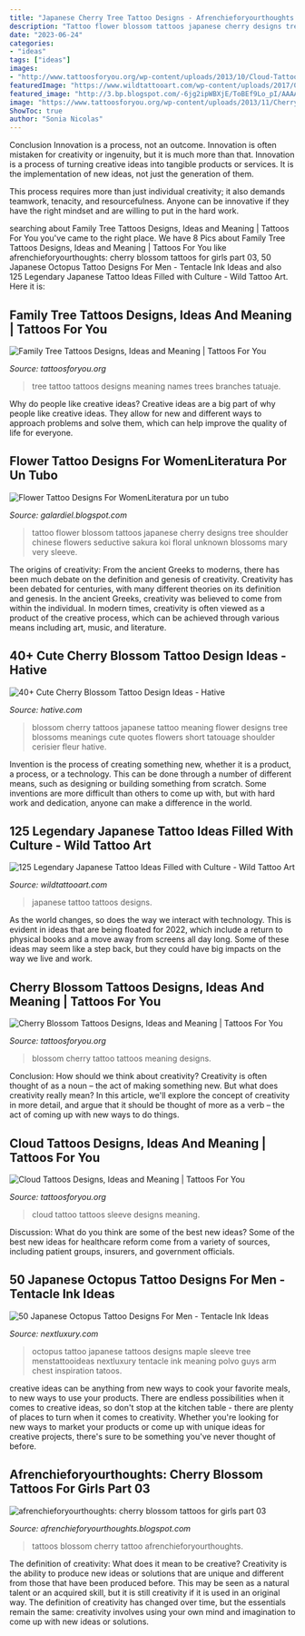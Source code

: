 ```yaml
---
title: "Japanese Cherry Tree Tattoo Designs - Afrenchieforyourthoughts: Cherry Blossom Tattoos For Girls Part 03"
description: "Tattoo flower blossom tattoos japanese cherry designs tree shoulder chinese flowers seductive sakura koi floral unknown blossoms mary very sleeve"
date: "2023-06-24"
categories:
- "ideas"
tags: ["ideas"]
images:
- "http://www.tattoosforyou.org/wp-content/uploads/2013/10/Cloud-Tattoo-Sleeve.jpg"
featuredImage: "https://www.wildtattooart.com/wp-content/uploads/2017/03/Japanese-tattoos-09031780.jpg"
featured_image: "http://3.bp.blogspot.com/-6jg2ipWBXjE/ToBEf9Lo_pI/AAAAAAAAA9s/wsdGFs2Smgk/s1600/Flower-Tattoos..jpg"
image: "https://www.tattoosforyou.org/wp-content/uploads/2013/11/Cherry-Blossom-Back-Tattoo.jpg"
ShowToc: true
author: "Sonia Nicolas"
---
```



Conclusion
Innovation is a process, not an outcome.
Innovation is often mistaken for creativity or ingenuity, but it is much more than that. Innovation is a process of turning creative ideas into tangible products or services. It is the implementation of new ideas, not just the generation of them.

This process requires more than just individual creativity; it also demands teamwork, tenacity, and resourcefulness. Anyone can be innovative if they have the right mindset and are willing to put in the hard work.

	

		
searching about Family Tree Tattoos Designs, Ideas and Meaning | Tattoos For You you've came to the right place. We have 8 Pics about Family Tree Tattoos Designs, Ideas and Meaning | Tattoos For You like afrenchieforyourthoughts: cherry blossom tattoos for girls part 03, 50 Japanese Octopus Tattoo Designs For Men - Tentacle Ink Ideas and also 125 Legendary Japanese Tattoo Ideas Filled with Culture - Wild Tattoo Art. Here it is:
		
    
## Family Tree Tattoos Designs, Ideas And Meaning | Tattoos For You

<img loading=lazy src="http://www.tattoosforyou.org/wp-content/uploads/2013/11/Family-Tree-Tattoo-Ideas.jpg" onerror="this.onerror=null;this.src='https://tse1.mm.bing.net/th?id=OIP.qyKZhO-YMD3JF_66DiaASgHaJ4&amp;pid=15.1';" alt="Family Tree Tattoos Designs, Ideas and Meaning | Tattoos For You">

_Source: tattoosforyou.org_

>tree tattoo tattoos designs meaning names trees branches tatuaje. 

	

Why do people like creative ideas?
Creative ideas are a big part of why people like creative ideas. They allow for new and different ways to approach problems and solve them, which can help improve the quality of life for everyone.

    
## Flower Tattoo Designs For WomenLiteratura Por Un Tubo

<img loading=lazy src="http://3.bp.blogspot.com/-6jg2ipWBXjE/ToBEf9Lo_pI/AAAAAAAAA9s/wsdGFs2Smgk/s1600/Flower-Tattoos..jpg" onerror="this.onerror=null;this.src='https://tse2.mm.bing.net/th?id=OIP.lRLDsDoZ6Kxuvce7vSEFnwHaJ4&amp;pid=15.1';" alt="Flower Tattoo Designs For WomenLiteratura por un tubo">

_Source: galardiel.blogspot.com_

>tattoo flower blossom tattoos japanese cherry designs tree shoulder chinese flowers seductive sakura koi floral unknown blossoms mary very sleeve. 

	

The origins of creativity: From the ancient Greeks to moderns, there has been much debate on the definition and genesis of creativity.
Creativity has been debated for centuries, with many different theories on its definition and genesis. In the ancient Greeks, creativity was believed to come from within the individual. In modern times, creativity is often viewed as a product of the creative process, which can be achieved through various means including art, music, and literature.

    
## 40+ Cute Cherry Blossom Tattoo Design Ideas - Hative

<img loading=lazy src="https://hative.com/wp-content/uploads/2014/03/cherry-blossom-tattoos/9-japanese-cherry-blossom-tattoo.jpg" onerror="this.onerror=null;this.src='https://tse2.mm.bing.net/th?id=OIP.o6AlKTrce9NkCCMbCqfP8wHaHa&amp;pid=15.1';" alt="40+ Cute Cherry Blossom Tattoo Design Ideas - Hative">

_Source: hative.com_

>blossom cherry tattoos japanese tattoo meaning flower designs tree blossoms meanings cute quotes flowers short tatouage shoulder cerisier fleur hative. 

	

Invention is the process of creating something new, whether it is a product, a process, or a technology. This can be done through a number of different means, such as designing or building something from scratch. Some inventions are more difficult than others to come up with, but with hard work and dedication, anyone can make a difference in the world.

    
## 125 Legendary Japanese Tattoo Ideas Filled With Culture - Wild Tattoo Art

<img loading=lazy src="https://www.wildtattooart.com/wp-content/uploads/2017/03/Japanese-tattoos-09031780.jpg" onerror="this.onerror=null;this.src='https://tse2.mm.bing.net/th?id=OIP.zsXKvSxH5Qr1rw6-P_ae3wHaJ4&amp;pid=15.1';" alt="125 Legendary Japanese Tattoo Ideas Filled with Culture - Wild Tattoo Art">

_Source: wildtattooart.com_

>japanese tattoo tattoos designs. 

	

As the world changes, so does the way we interact with technology. This is evident in ideas that are being floated for 2022, which include a return to physical books and a move away from screens all day long. Some of these ideas may seem like a step back, but they could have big impacts on the way we live and work.

    
## Cherry Blossom Tattoos Designs, Ideas And Meaning | Tattoos For You

<img loading=lazy src="https://www.tattoosforyou.org/wp-content/uploads/2013/11/Cherry-Blossom-Back-Tattoo.jpg" onerror="this.onerror=null;this.src='https://tse1.mm.bing.net/th?id=OIP.dwxv6ae1G6dYM3TFekjEOgHaLV&amp;pid=15.1';" alt="Cherry Blossom Tattoos Designs, Ideas and Meaning | Tattoos For You">

_Source: tattoosforyou.org_

>blossom cherry tattoo tattoos meaning designs. 

	

Conclusion: How should we think about creativity?
Creativity is often thought of as a noun – the act of making something new. But what does creativity really mean? In this article, we'll explore the concept of creativity in more detail, and argue that it should be thought of more as a verb – the act of coming up with new ways to do things.

    
## Cloud Tattoos Designs, Ideas And Meaning | Tattoos For You

<img loading=lazy src="http://www.tattoosforyou.org/wp-content/uploads/2013/10/Cloud-Tattoo-Sleeve.jpg" onerror="this.onerror=null;this.src='https://tse2.mm.bing.net/th?id=OIP.wDhjHnW8zBbAEPTzNaDxyAHaMN&amp;pid=15.1';" alt="Cloud Tattoos Designs, Ideas and Meaning | Tattoos For You">

_Source: tattoosforyou.org_

>cloud tattoo tattoos sleeve designs meaning. 

	

Discussion: What do you think are some of the best new ideas?
Some of the best new ideas for healthcare reform come from a variety of sources, including patient groups, insurers, and government officials.

    
## 50 Japanese Octopus Tattoo Designs For Men - Tentacle Ink Ideas

<img loading=lazy src="http://nextluxury.com/wp-content/uploads/guys-japanese-maple-leaf-with-octopus-half-sleeve-tattoo.jpg" onerror="this.onerror=null;this.src='https://tse2.mm.bing.net/th?id=OIP.HXr7ZemwtC2FNobew3TV_QAAAA&amp;pid=15.1';" alt="50 Japanese Octopus Tattoo Designs For Men - Tentacle Ink Ideas">

_Source: nextluxury.com_

>octopus tattoo japanese tattoos designs maple sleeve tree menstattooideas nextluxury tentacle ink meaning polvo guys arm chest inspiration tatoos. 

	

creative ideas can be anything from new ways to cook your favorite meals, to new ways to use your products. There are endless possibilities when it comes to creative ideas, so don't stop at the kitchen table - there are plenty of places to turn when it comes to creativity. Whether you're looking for new ways to market your products or come up with unique ideas for creative projects, there's sure to be something you've never thought of before.

    
## Afrenchieforyourthoughts: Cherry Blossom Tattoos For Girls Part 03

<img loading=lazy src="http://1.bp.blogspot.com/-8ydwkkpJC3I/Tx5GvLVW-eI/AAAAAAAAAh0/YSxmXCVkGrs/s1600/chery-blossom-tattoos-245728.JPG" onerror="this.onerror=null;this.src='https://tse2.mm.bing.net/th?id=OIP.9Mbkce3SLanapR_p__0WagHaJ3&amp;pid=15.1';" alt="afrenchieforyourthoughts: cherry blossom tattoos for girls part 03">

_Source: afrenchieforyourthoughts.blogspot.com_

>tattoos blossom cherry tattoo afrenchieforyourthoughts. 

	

The definition of creativity: What does it mean to be creative?
Creativity is the ability to produce new ideas or solutions that are unique and different from those that have been produced before. This may be seen as a natural talent or an acquired skill, but it is still creativity if it is used in an original way. The definition of creativity has changed over time, but the essentials remain the same: creativity involves using your own mind and imagination to come up with new ideas or solutions.

